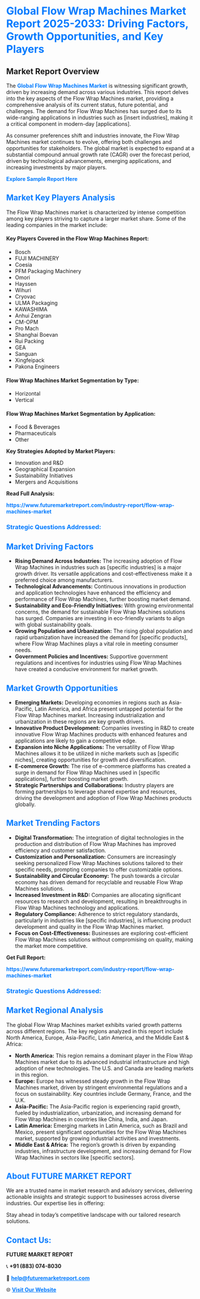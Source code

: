 <h1 style="color: #007BFF;">Global Flow Wrap Machines Market Report 2025-2033: Driving Factors, Growth Opportunities, and Key Players</h1>

<section id="overview">
<h2>Market Report Overview</h2>
<p>The <a href="https://www.futuremarketreport.com/industry-report/flow-wrap-machines-market" style="color: #007BFF; text-decoration: none;"><strong>Global Flow Wrap Machines Market</strong></a> is witnessing significant growth, driven by increasing demand across various industries. This report delves into the key aspects of the Flow Wrap Machines market, providing a comprehensive analysis of its current status, future potential, and challenges. The demand for Flow Wrap Machines has surged due to its wide-ranging applications in industries such as [insert industries], making it a critical component in modern-day [applications].</p>
<p>As consumer preferences shift and industries innovate, the Flow Wrap Machines market continues to evolve, offering both challenges and opportunities for stakeholders. The global market is expected to expand at a substantial compound annual growth rate (CAGR) over the forecast period, driven by technological advancements, emerging applications, and increasing investments by major players.</p>
</section>

<section id="overview">
<p><a href="https://www.futuremarketreport.com/request-sample/reportId=26573" style="color: #007BFF; text-decoration: none;"><strong>Explore Sample Report Here</strong></a></p>
</section>

<section id="key-players">
<h2 style="color: #007BFF;">Market Key Players Analysis</h2>
<p>The Flow Wrap Machines market is characterized by intense competition among key players striving to capture a larger market share. Some of the leading companies in the market include:</p>
<h4>Key Players Covered in the Flow Wrap Machines Report:</h4>
<ul><li>Bosch</li><li>FUJI MACHINERY</li><li>Coesia</li><li>PFM Packaging Machinery</li><li>Omori</li><li>Hayssen</li><li>Wihuri</li><li>Cryovac</li><li>ULMA Packaging</li><li>KAWASHIMA</li><li>Anhui Zengran</li><li>CM-OPM</li><li>Pro Mach</li><li>Shanghai Boevan</li><li>Rui Packing</li><li>GEA</li><li>Sanguan</li><li>Xingfeipack</li><li>Pakona Engineers</li></ul>
<h4>Flow Wrap Machines Market Segmentation by Type:</h4>
<ul><li>Horizontal</li><li>Vertical</li></ul>

<h4>Flow Wrap Machines Market Segmentation by Application:</h4>
<ul><li>Food &amp; Beverages</li><li>Pharmaceuticals</li><li>Other</li></ul>
<p><strong>Key Strategies Adopted by Market Players:</strong></p>
<ul>
<li>Innovation and R&D</li>
<li>Geographical Expansion</li>
<li>Sustainability Initiatives</li>
<li>Mergers and Acquisitions</li>
</ul>
</section>

<section>
<p><strong>Read Full Analysis: </strong></p><a href="https://www.futuremarketreport.com/industry-report/flow-wrap-machines-market" style="color: #007BFF; text-decoration: none;"><strong>https://www.futuremarketreport.com/industry-report/flow-wrap-machines-market</strong></a>
<h3 style="color: #007BFF;">Strategic Questions Addressed:</h3>
</section>

<section id="driving-factors">
<h2 style="color: #007BFF;">Market Driving Factors</h2>
<ul>
<li><strong>Rising Demand Across Industries:</strong> The increasing adoption of Flow Wrap Machines in industries such as [specific industries] is a major growth driver. Its versatile applications and cost-effectiveness make it a preferred choice among manufacturers.</li>
<li><strong>Technological Advancements:</strong> Continuous innovations in production and application technologies have enhanced the efficiency and performance of Flow Wrap Machines, further boosting market demand.</li>
<li><strong>Sustainability and Eco-Friendly Initiatives:</strong> With growing environmental concerns, the demand for sustainable Flow Wrap Machines solutions has surged. Companies are investing in eco-friendly variants to align with global sustainability goals.</li>
<li><strong>Growing Population and Urbanization:</strong> The rising global population and rapid urbanization have increased the demand for [specific products], where Flow Wrap Machines plays a vital role in meeting consumer needs.</li>
<li><strong>Government Policies and Incentives:</strong> Supportive government regulations and incentives for industries using Flow Wrap Machines have created a conducive environment for market growth.</li>
</ul>
</section>

<section id="growth-opportunities">
<h2 style="color: #007BFF;">Market Growth Opportunities</h2>
<ul>
<li><strong>Emerging Markets:</strong> Developing economies in regions such as Asia-Pacific, Latin America, and Africa present untapped potential for the Flow Wrap Machines market. Increasing industrialization and urbanization in these regions are key growth drivers.</li>
<li><strong>Innovative Product Development:</strong> Companies investing in R&D to create innovative Flow Wrap Machines products with enhanced features and applications are likely to gain a competitive edge.</li>
<li><strong>Expansion into Niche Applications:</strong> The versatility of Flow Wrap Machines allows it to be utilized in niche markets such as [specific niches], creating opportunities for growth and diversification.</li>
<li><strong>E-commerce Growth:</strong> The rise of e-commerce platforms has created a surge in demand for Flow Wrap Machines used in [specific applications], further boosting market growth.</li>
<li><strong>Strategic Partnerships and Collaborations:</strong> Industry players are forming partnerships to leverage shared expertise and resources, driving the development and adoption of Flow Wrap Machines products globally.</li>
</ul>
</section>

<section id="trending-factors">
<h2 style="color: #007BFF;">Market Trending Factors</h2>
<ul>
<li><strong>Digital Transformation:</strong> The integration of digital technologies in the production and distribution of Flow Wrap Machines has improved efficiency and customer satisfaction.</li>
<li><strong>Customization and Personalization:</strong> Consumers are increasingly seeking personalized Flow Wrap Machines solutions tailored to their specific needs, prompting companies to offer customizable options.</li>
<li><strong>Sustainability and Circular Economy:</strong> The push towards a circular economy has driven demand for recyclable and reusable Flow Wrap Machines solutions.</li>
<li><strong>Increased Investment in R&D:</strong> Companies are allocating significant resources to research and development, resulting in breakthroughs in Flow Wrap Machines technology and applications.</li>
<li><strong>Regulatory Compliance:</strong> Adherence to strict regulatory standards, particularly in industries like [specific industries], is influencing product development and quality in the Flow Wrap Machines market.</li>
<li><strong>Focus on Cost-Effectiveness:</strong> Businesses are exploring cost-efficient Flow Wrap Machines solutions without compromising on quality, making the market more competitive.</li>
</ul>
</section>

<section>
<p><strong>Get Full Report: </strong></p><a href="https://www.futuremarketreport.com/industry-report/flow-wrap-machines-market" style="color: #007BFF; text-decoration: none;"><strong>https://www.futuremarketreport.com/industry-report/flow-wrap-machines-market</strong></a>
<h3 style="color: #007BFF;">Strategic Questions Addressed:</h3>
</section>


<section id="regional-analysis">
<h2 style="color: #007BFF;">Market Regional Analysis</h2>
<p>The global Flow Wrap Machines market exhibits varied growth patterns across different regions. The key regions analyzed in this report include North America, Europe, Asia-Pacific, Latin America, and the Middle East & Africa:</p>
<ul>
<li><strong>North America:</strong> This region remains a dominant player in the Flow Wrap Machines market due to its advanced industrial infrastructure and high adoption of new technologies. The U.S. and Canada are leading markets in this region.</li>
<li><strong>Europe:</strong> Europe has witnessed steady growth in the Flow Wrap Machines market, driven by stringent environmental regulations and a focus on sustainability. Key countries include Germany, France, and the U.K.</li>
<li><strong>Asia-Pacific:</strong> The Asia-Pacific region is experiencing rapid growth, fueled by industrialization, urbanization, and increasing demand for Flow Wrap Machines in countries like China, India, and Japan.</li>
<li><strong>Latin America:</strong> Emerging markets in Latin America, such as Brazil and Mexico, present significant opportunities for the Flow Wrap Machines market, supported by growing industrial activities and investments.</li>
<li><strong>Middle East & Africa:</strong> The region’s growth is driven by expanding industries, infrastructure development, and increasing demand for Flow Wrap Machines in sectors like [specific sectors].</li>
</ul>
</section>

<footer>
<h2 style="color: #007BFF;">About FUTURE MARKET REPORT</h2>
<p>We are a trusted name in market research and advisory services, delivering actionable insights and strategic support to businesses across diverse industries. Our expertise lies in offering:</p>

<p>Stay ahead in today’s competitive landscape with our tailored research solutions.</p>

<h2 style="color: #007BFF;">Contact Us:</h2>
<p><strong>FUTURE MARKET REPORT</strong></p>
<p>📞 <strong>+91 (883) 074-8030</strong></p>
<p>📧 <strong><a href="mailto:help@futuremarketreport.com" style="color: #007BFF;">help@futuremarketreport.com</a></strong></p>
<p>🌐 <strong><a href="https://www.futuremarketreport.com/" style="color: #007BFF;">Visit Our Website</a></strong></p>
</footer>